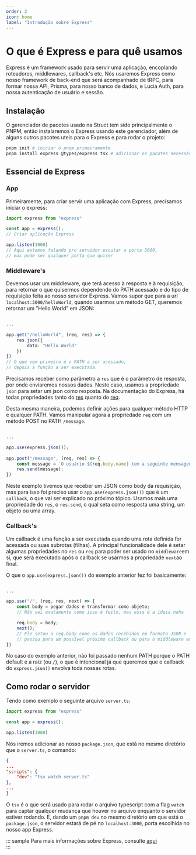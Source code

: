 ```yaml
---
order: 2
icon: home
label: "Introdução sobre Express"
---
```


# O que é Express e para quê usamos

Express é um framework usado para servir uma aplicação, encoplando roteadores, middlewares, callback's etc. 
Nós usaremos Express como nosso framework de back-end que será acompanhado de tRPC, para formar nossa API, Prisma, para nosso banco de dados, e Lucia Auth, para nossa autenticação de usuário e sessão.

## Instalação

O gerenciador de pacotes usado na Struct tem sido principalmente o PNPM, então instalaremos o Express usando este gerenciador, além de alguns outros pacotes uteis para o Express e para rodar o projeto:

```bash
pnpm init # iniciar o pnpm primeiramente
pnpm install express @types/express tsx # adicionar os pacotes necessários
```

## Essencial de Express

### App

Primeiramente, para criar servir uma aplicação com Express, precisamos iniciar o express:

```ts server.ts
import express from "express"

const app = express();
// Criar aplicação Express

app.listen(3000) 
// Aqui estamos falando pro servidor escutar a porta 3000, 
// mas pode ser qualquer porta que quiser
```

### Middleware's

Devemos usar um middleware, que terá acesso à resposta e à requisição, para retornar o que quisermos dependendo do PATH acessado e do tipo de requisição feita ao nosso servidor Express.
Vamos supor que para a url `localhost:3000/helloWorld`, quando usarmos um método GET, queremos retornar um "Hello World" em JSON:

```ts server.ts

...

app.get("/helloWorld", (req, res) => {
    res.json({
        data: "Hello World"
    })
})
// O que vem primeiro é o PATH a ser acessado,
// depois a função a ser executada.
```

Precisamos receber como parâmetro a `res` que é o parâmetro de resposta, por onde enviaremos nossos dados.
Neste caso, usamos a propriedade `json` para setar um json como resposta. Na documentação do Express, há todas propriedades tanto do [res](https://expressjs.com/pt-br/api.html#res.properties) quanto do [req](https://expressjs.com/pt-br/api.html#req.properties).

Desta mesma maneira, podemos definir ações para qualquer método HTTP e qualquer PATH.
Vamos manipular agora a propriedade `req` com um método POST no PATH `/message`.

```ts server.ts

...

app.use(express.json());
    
app.post("/message", (req, res) => {
    const message = `O usuário ${req.body.name} tem a seguinte mensagem ao mundo: ${req.body.message}`;
    res.send(message);
})
```

Neste exemplo tivemos que receber um JSON como body da requisição, mas para isso foi preciso usar o `app.use(express.json())` que é um `callback`, o que vai ser explicado no próximo tópico. Usamos mais uma propriedade do `res`, o `res.send`, o qual seta como resposta uma string, um objeto ou uma array.

### Callback's

Um callback é uma função a ser executada quando uma rota definida for acessada ou suas subrotas (filhas).
A principal funcionalidade dele é setar algumas propriedades no `res` ou `req` para poder ser usado no `middleware`em si, que será executado após o callback se usarmos a propriedade `next`ao final.

O que o `app.use(express.json())` do exemplo anterior fez foi basicamente:

```ts server.ts

...

app.use("/", (req, res, next) => {
    const body = pegar dados e transformar como objeto;
    // Não sei exatamente como isso é feito, mas essa é a ideia haha

    req.body = body;
    next();
    // Ele setou o req.body como os dados recebidos em formato JSON e 
    // passou para um possível próximo callback ou para o middleware em si
})
```
    
No caso do exemplo anterior, não foi passado nenhum PATH porque o PATH default é a raiz (ou `/`), o que é intencional já que queremos que o callback do `express.json()` envolva toda nossas rotas.
    
## Como rodar o servidor

Tendo como exemplo o seguinte arquivo `server.ts`:

```ts server.ts
import express from "express"

const app = express();

app.listen(3000) 
```

Nós iremos adicionar ao nosso `package.json`, que está no mesmo diretório que o `server.ts`, o comando:

```json package.json
{
...
"scripts": {
    "dev": "tsx watch server.ts"
},
...
}
```

O `tsx` é o que será usado para rodar o arquivo typescript com a flag `watch` para captar qualquer mudança que houver no arquivo enquanto o servidor estiver rodando.
E, dando um `pnpm dev` no mesmo diretório em que está o `package.json`, o servidor estará de pé no `localhost:3000`, porta escolhida no nosso app Express.

::: sample
Para mais informações sobre Express, consulte [aqui](https://expressjs.com)  
:::

<style>
    .sample {
        text-align: center;
        color: #1956AF;
        border-radius: 10px;
        background-color: #E1EDFF;
        border: 1px solid #1956AF;
        padding-top: 20px;
        margin-bottom: 20px;
    }
</style>